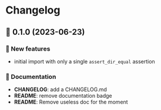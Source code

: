 # Changelog

## 🚀 0.1.0 (2023-06-23)

### 💫 New features

- initial import with only a single `assert_dir_equal` assertion

### 📖 Documentation

- **CHANGELOG**: add a CHANGELOG.md
- **README**: remove documentation badge
- **README**: Remove useless doc for the moment
